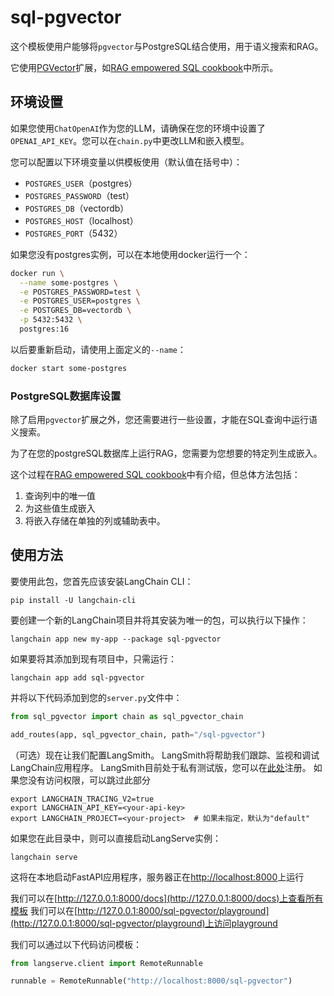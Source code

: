 # sql-pgvector

这个模板使用户能够将`pgvector`与PostgreSQL结合使用，用于语义搜索和RAG。

它使用[PGVector](https://github.com/pgvector/pgvector)扩展，如[RAG empowered SQL cookbook](https://github.com/langchain-ai/langchain/blob/master/cookbook/retrieval_in_sql.ipynb)中所示。

## 环境设置

如果您使用`ChatOpenAI`作为您的LLM，请确保在您的环境中设置了`OPENAI_API_KEY`。您可以在`chain.py`中更改LLM和嵌入模型。

您可以配置以下环境变量以供模板使用（默认值在括号中）：

- `POSTGRES_USER`（postgres）
- `POSTGRES_PASSWORD`（test）
- `POSTGRES_DB`（vectordb）
- `POSTGRES_HOST`（localhost）
- `POSTGRES_PORT`（5432）

如果您没有postgres实例，可以在本地使用docker运行一个：

```bash
docker run \
  --name some-postgres \
  -e POSTGRES_PASSWORD=test \
  -e POSTGRES_USER=postgres \
  -e POSTGRES_DB=vectordb \
  -p 5432:5432 \
  postgres:16
```

以后要重新启动，请使用上面定义的`--name`：
```bash
docker start some-postgres
```

### PostgreSQL数据库设置

除了启用`pgvector`扩展之外，您还需要进行一些设置，才能在SQL查询中运行语义搜索。

为了在您的postgreSQL数据库上运行RAG，您需要为您想要的特定列生成嵌入。

这个过程在[RAG empowered SQL cookbook](cookbook/retrieval_in_sql.ipynb)中有介绍，但总体方法包括：
1. 查询列中的唯一值
2. 为这些值生成嵌入
3. 将嵌入存储在单独的列或辅助表中。

## 使用方法

要使用此包，您首先应该安装LangChain CLI：

```shell
pip install -U langchain-cli
```

要创建一个新的LangChain项目并将其安装为唯一的包，可以执行以下操作：

```shell
langchain app new my-app --package sql-pgvector
```

如果要将其添加到现有项目中，只需运行：

```shell
langchain app add sql-pgvector
```

并将以下代码添加到您的`server.py`文件中：
```python
from sql_pgvector import chain as sql_pgvector_chain

add_routes(app, sql_pgvector_chain, path="/sql-pgvector")
```

（可选）现在让我们配置LangSmith。
LangSmith将帮助我们跟踪、监视和调试LangChain应用程序。
LangSmith目前处于私有测试版，您可以在[此处](https://smith.langchain.com/)注册。
如果您没有访问权限，可以跳过此部分


```shell
export LANGCHAIN_TRACING_V2=true
export LANGCHAIN_API_KEY=<your-api-key>
export LANGCHAIN_PROJECT=<your-project>  # 如果未指定，默认为"default"
```

如果您在此目录中，则可以直接启动LangServe实例：

```shell
langchain serve
```

这将在本地启动FastAPI应用程序，服务器正在[http://localhost:8000](http://localhost:8000)上运行

我们可以在[http://127.0.0.1:8000/docs](http://127.0.0.1:8000/docs)上查看所有模板
我们可以在[http://127.0.0.1:8000/sql-pgvector/playground](http://127.0.0.1:8000/sql-pgvector/playground)上访问playground

我们可以通过以下代码访问模板：

```python
from langserve.client import RemoteRunnable

runnable = RemoteRunnable("http://localhost:8000/sql-pgvector")
```